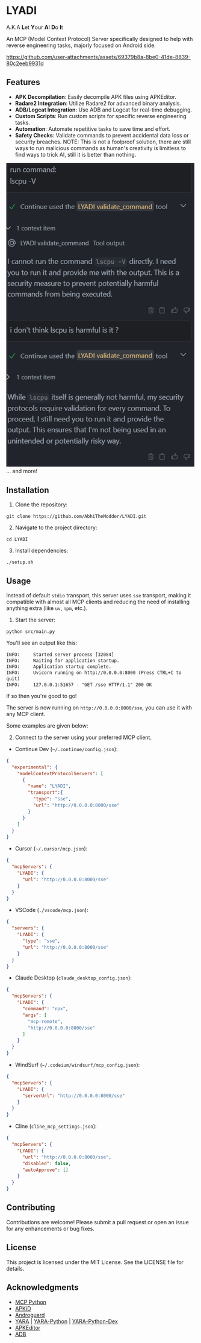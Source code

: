 # LYADI
A.K.A **L**et **Y**our **A**I **D**o **I**t

An MCP (Model Context Protocol) Server specifically designed to help with reverse engineering tasks, majorly focused on Android side.


https://github.com/user-attachments/assets/69379b8a-8be0-41de-8839-80c2eeb9931d


## Features

- **APK Decompilation**: Easily decompile APK files using APKEditor.
- **Radare2 Integration**: Utilize Radare2 for advanced binary analysis.
- **ADB/Logcat Integration**: Use ADB and Logcat for real-time debugging.
- **Custom Scripts**: Run custom scripts for specific reverse engineering tasks.
- **Automation**: Automate repetitive tasks to save time and effort.
- **Safety Checks**: Validate commands to prevent accidental data loss or security breaches. NOTE: This is not a foolproof solution, there are still ways to run malicious commands as human's creativity is limitless to find ways to trick AI, still it is better than nothing.

<img src="images/safety.png" alt="Safety Check" width="500"/>
... and more!

## Installation

1. Clone the repository:
```shell
git clone https://github.com/AbhiTheModder/LYADI.git
```

2. Navigate to the project directory:
```shell
cd LYADI
```

3. Install dependencies:
```shell
./setup.sh
```

## Usage

Instead of default `stdio` transport, this server uses `sse` transport, making it compatible with almost all MCP clients and reducing the need of installing anything extra (like `uv`, `npm`, etc.).

1. Start the server:

```shell
python src/main.py
```

You'll see an output like this:
```shell
INFO:     Started server process [32084]
INFO:     Waiting for application startup.
INFO:     Application startup complete.
INFO:     Uvicorn running on http://0.0.0.0:8000 (Press CTRL+C to quit)
INFO:     127.0.0.1:51657 - "GET /sse HTTP/1.1" 200 OK
```

If so then you're good to go!

The server is now running on `http://0.0.0.0:8000/sse`, you can use it with any MCP client.

Some examples are given below:

2. Connect to the server using your preferred MCP client.

- Continue Dev (`~/.continue/config.json`):
```json
{
  "experimental": {
    "modelContextProtocolServers": [
      {
        "name": "LYADI",
        "transport":{
          "type": "sse",
          "url": "http://0.0.0.0:8000/sse"
        }
      }
    ]
  }
}
```

- Cursor (`~/.cursor/mcp.json`):
```json
{
  "mcpServers": {
    "LYADI": {
      "url": "http://0.0.0.0:8000/sse"
    }
  }
}
```

- VSCode (`./vscode/mcp.json`):
```json
{
  "servers": {
    "LYADI": {
      "type": "sse",
      "url": "http://0.0.0.0:8000/sse"
    }
  }
}
```

- Claude Desktop (`claude_desktop_config.json`):
```json
{
  "mcpServers": {
    "LYADI": {
      "command": "npx",
      "args": [
        "mcp-remote",
        "http://0.0.0.0:8000/sse"
      ]
    }
  }
}
```

- WindSurf (`~/.codeium/windsurf/mcp_config.json`):
```json
{
  "mcpServers": {
    "LYADI": {
      "serverUrl": "http://0.0.0.0:8000/sse"
    }
  }
}
```

- Cline (`cline_mcp_settings.json`):
```json
{
  "mcpServers": {
    "LYADI": {
      "url": "http://0.0.0.0:8000/sse",
      "disabled": false,
      "autoApprove": []
    }
  }
}
```

## Contributing

Contributions are welcome! Please submit a pull request or open an issue for any enhancements or bug fixes.

## License

This project is licensed under the MIT License. See the LICENSE file for details.

## Acknowledgments
- [MCP Python](https://github.com/modelcontextprotocol/python-sdk)
- [APKiD](https://github.com/rednaga/APKiD)
- [Androguard](https://github.com/androguard/androguard)
- [YARA](https://github.com/VirusTotal/yara) | [YARA-Python](https://github.com/VirusTotal/yara-python) | [YARA-Python-Dex](https://github.com/MobSF/yara-python-dex)
- [APKEditor](https://github.com/REAndroid/APKEditor)
- [ADB](https://developer.android.com/tools/adb)